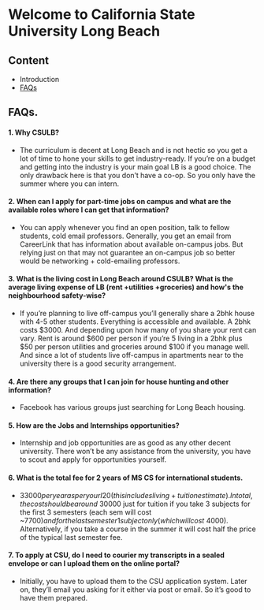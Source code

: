 # Welcome to California State University Long Beach

## Content
- Introduction
- [FAQs](https://github.com/anuditverma/know-your-uni/tree/main/uni/csulb#faqs)


## FAQs.
#### 1. Why CSULB?
  - The curriculum is decent at Long Beach and is not hectic so you get a lot of time to hone your skills to get industry-ready. If you’re on a budget and getting into the industry is your main goal LB is a good choice.
The only drawback here is that you don’t have a co-op. So you only have the summer where you can intern. 

#### 2. When can I apply for part-time jobs on campus and what are the available roles where I can get that information?
  - You can apply whenever you find an open position, talk to fellow students, cold email professors. Generally, you get an email from CareerLink that has information about available on-campus jobs. But relying just on that may not guarantee an on-campus job so better would be networking + cold-emailing professors. 


#### 3. What is the living cost in Long Beach around CSULB? What is the average living expense of LB (rent +utilities +groceries) and how's the neighbourhood safety-wise?
  - If you’re planning to live off-campus you’ll generally share a 2bhk house with 4-5 other students. Everything is accessible and available. A 2bhk costs $3000. And depending upon how many of you share your rent can vary. Rent is around $600 per person if you’re 5 living in a 2bhk plus $50 per person utilities and groceries around $100 if you manage well. And since a lot of students live off-campus in apartments near to the university there is a good security arrangement. 

#### 4. Are there any groups that I can join for house hunting and other information?
  - Facebook has various groups just searching for Long Beach housing.  

#### 5. How are the Jobs and Internships opportunities?
  - Internship and job opportunities are as good as any other decent university. There won’t be any assistance from the university, you have to scout and apply for opportunities yourself. 

#### 6. What is the total fee for 2 years of MS CS for international students.
  - $33000 per year as per your I20 (this includes living + tuition estimate). In total, the cost should be around ~$30000 just for tuition if you take 3 subjects for the first 3 semesters (each sem will cost ~$7700) and for the last semester 1 subject only (which will cost ~$4000). Alternatively, if you take a course in the summer it will cost half the price of the typical last semester fee.

#### 7. To apply at CSU, do I need to courier my transcripts in a sealed envelope or can I upload them on the online portal?
  - Initially, you have to upload them to the CSU application system. Later on, they’ll email you asking for it either via post or email. So it’s good to have them prepared. 




